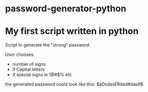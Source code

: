# password-generator-python

# My first script written in python

Script to generate the "strong" password.

User chooses:

- number of signs
- if Capital letters
- if special signs ie !@#$% etc

the generated password could look like this: $aDsdasERdad#das#$
